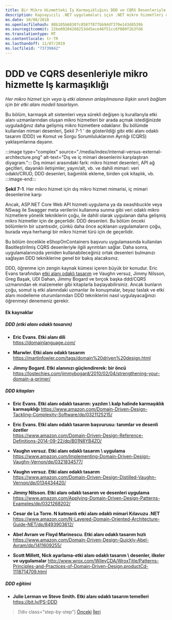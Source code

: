 ```yaml
---
title: Bir Mikro Hizmetteki İş Karmaşıklığını DDD ve CQRS Desenleriyle Giderme
description: Kapsayıcılı .NET uygulamaları için .NET mikro hizmetleri mimarisi | DDD ve CQRS desenleri uygulayan karmaşık iş senaryolarına nasıl karar vermek istediğinizi anlayın
ms.date: 10/08/2018
ms.openlocfilehash: 88b105b68307c8587f877bb9ddf370e143d8539b
ms.sourcegitcommit: 22be09204266253d45ece46f51cc6f080f2b3fd6
ms.translationtype: MT
ms.contentlocale: tr-TR
ms.lasthandoff: 11/07/2019
ms.locfileid: "73739842"
---
```

# <a name="tackle-business-complexity-in-a-microservice-with-ddd-and-cqrs-patterns"></a>DDD ve CQRS desenleriyle mikro hizmette Iş karmaşıklığı

*Her mikro hizmet için veya iş etki alanının anlaşılmasına ilişkin sınırlı bağlam için bir etki alanı modeli tasarlayın.*

Bu bölüm, karmaşık alt sistemleri veya sürekli değişen iş kurallarıyla etki alanı uzmanlarından oluşan mikro hizmetleri bir arada açmak istediğinizde uyguladığınız daha gelişmiş mikro hizmetlere odaklanır. Bu bölümde kullanılan mimari desenleri, Şekil 7-1 ' de gösterildiği gibi etki alanı odaklı tasarım (DDD) ve Komut ve Sorgu Sorumluluklarının Ayrılığı (CQRS) yaklaşımlarına dayanır.

:::image type="complex" source="./media/index/internal-versus-external-architecture.png" alt-text="Dış ve iç mimari desenlerini karşılaştıran diyagram.":::
Dış mimari arasındaki fark: mikro hizmet desenleri, API ağ geçitleri, dayanıklı iletişimler, yayın/alt, vb. ve dahili mimari: veri odaklı/CRUD, DDD desenleri, bağımlılık ekleme, birden çok kitaplık, vb.
:::image-end:::

**Şekil 7-1**. Her mikro hizmet için dış mikro hizmet mimarisi, iç mimari desenlerine karşı

Ancak, ASP.NET Core Web API hizmeti uygulama ya da swashbuckle veya NSwag ile Swagger meta verilerini kullanıma sunma gibi veri odaklı mikro hizmetlere yönelik tekniklerin çoğu, ile dahili olarak uygulanan daha gelişmiş mikro hizmetler için de geçerlidir. DDD desenleri. Bu bölüm önceki bölümlerin bir uzantısıdır, çünkü daha önce açıklanan uygulamaların çoğu, burada veya herhangi bir mikro hizmet türü için de geçerlidir.

Bu bölüm öncelikle eShopOnContainers başvuru uygulamasında kullanılan Basitleştirilmiş CQRS desenleriyle ilgili ayrıntıları sağlar. Daha sonra, uygulamalarınızda yeniden kullanabileceğiniz ortak desenleri bulmanızı sağlayan DDD tekniklerine genel bir bakış alacaksınız.

DDD, öğrenme için zengin kaynak kümesi içeren büyük bir konudur. Eric Evans tarafından [etki alanı odaklı tasarım](https://domainlanguage.com/ddd/) ve Vaughn versuz, Jimmy Nilsson, Greg Başak, UDI Dahan, Jimmy Bogard ve bırçok başka ddd/CQRS uzmanından ek malzemeler gibi kitaplarla başlayabilirsiniz. Ancak bunların çoğu, somut iş etki alanındaki uzmanlar ile konuşmalar, beyaz taslak ve etki alanı modelleme oturumlarından DDD tekniklerini nasıl uygulayacağınızı öğrenmeyi denemeniz gerekir.

#### <a name="additional-resources"></a>Ek kaynaklar

##### <a name="ddd-domain-driven-design"></a>DDD (etki alanı odaklı tasarım)

- **Eric Evans. Etki alanı dili** \
  <https://domainlanguage.com/>

- **Marwler. Etki alanı odaklı tasarım** \
  <https://martinfowler.com/tags/domain%20driven%20design.html>

- **Jimmy Bogard. Etki alanınızı güçlendirerek: bir öncü** \
  <https://lostechies.com/jimmybogard/2010/02/04/strengthening-your-domain-a-primer/>

##### <a name="ddd-books"></a>DDD kitapları

- **Eric Evans. Etki alanı odaklı tasarım: yazılım \ kalp halinde karmaşıklık karmaşıklığı**
  <https://www.amazon.com/Domain-Driven-Design-Tackling-Complexity-Software/dp/0321125215/>

- **Eric Evans. Etki alanı odaklı tasarım başvurusu: tanımlar ve desenli özetler** \
  <https://www.amazon.com/Domain-Driven-Design-Reference-Definitions-2014-09-22/dp/B01N8YB4ZO/>

- **Vaughn versuz. Etki alanı odaklı tasarım \ uygulama**
  <https://www.amazon.com/Implementing-Domain-Driven-Design-Vaughn-Vernon/dp/0321834577/>

- **Vaughn versuz. Etki alanı odaklı tasarım** \
  <https://www.amazon.com/Domain-Driven-Design-Distilled-Vaughn-Vernon/dp/0134434420/>

- **Jimmy Nilsson. Etki alanı odaklı tasarım ve desenleri uygulama** \
  <https://www.amazon.com/Applying-Domain-Driven-Design-Patterns-Examples/dp/0321268202/>

- **Cesar de La Torre. N katmanlı etki alanı odaklı mimari Kılavuzu .NET** \
  <https://www.amazon.com/N-Layered-Domain-Oriented-Architecture-Guide-NET/dp/8493903612/>

- **Abel Avram ve Floyd Marinescu. Etki alanı odaklı tasarım hızlı** \
  <https://www.amazon.com/Domain-Driven-Design-Quickly-Abel-Avram/dp/1411609255/>

- **Scott Millett, Nick ayarlama-etki alanı odaklı tasarım \ desenler, ilkeler ve uygulamalar**
  <http://www.wrox.com/WileyCDA/WroxTitle/Patterns-Principles-and-Practices-of-Domain-Driven-Design.productCd-1118714709.html>

##### <a name="ddd-training"></a>DDD eğitimi

- **Julie Lerman ve Steve Smith. Etki alanı odaklı tasarım temelleri** \
  <https://bit.ly/PS-DDD>

>[!div class="step-by-step"]
>[Önceki](../multi-container-microservice-net-applications/implement-api-gateways-with-ocelot.md)
>[İleri](apply-simplified-microservice-cqrs-ddd-patterns.md)
